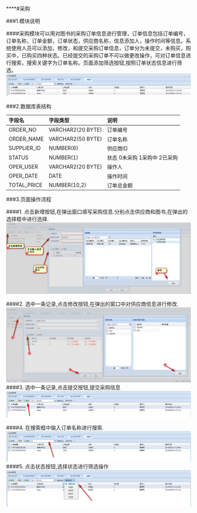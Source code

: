 ****#采购

###1.模块说明

####采购模块可以用对图书的采购订单信息进行管理，订单信息包括订单编号，订单名称，订单金额，订单状态，供应商名称，信息添加人，操作时间等信息。系统使用人员可以添加，修改，和提交采购订单信息，订单分为未提交，未购买，购买中，已购买四种状态。已经提交的采购订单不可以做更改操作，可对订单信息进行搜索，搜索关键字为订单名称。页面添加筛选按钮,按照订单状态信息进行筛选。![](/assets/2017-06-16_151302.png)

###2.数据库表结构

| 字段名|字段类型|说明|
| :---|:---|:---|
|  ORDER_NO        |  VARCHAR2(20 BYTE) |          订单编号                |
|  ORDER_NAME      |  VARCHAR2(50 BYTE) |          订单名称                 |
|  SUPPLIER_ID     |  NUMBER(6)       |            供应商ID            |
|  STATUS          |  NUMBER(1)       |            状态 0未采购 1采购中 2已采购   |
|  OPER_USER       |  VARCHAR2(20 BYTE) |          操作人                     |
|  OPER_DATE       |  DATE      |                  操作时间                |
|  TOTAL_PRICE     |  NUMBER(10,2)    |            订单总金额|
###3.页面操作流程

####1. 点击新增按钮,在弹出窗口填写采购信息.分别点击供应商和图书,在弹出的选择框中进行选择.
![](/assets/2017-06-16_151818.png)

####2. 选中一条记录,点击修改按钮,在弹出的窗口中对供应商信息进行修改.![](/assets/2017-06-16_152418.png)
####3. 选中一条记录,点击提交按钮,提交采购信息![](/assets/2017-06-16_153646.png)

####4. 在搜索框中输入订单名称进行搜索.![](/assets/2017-06-16_154239.png)
####5. 点击状态按钮,选择状态进行筛选操作![](/assets/2017-06-16_154530.png)

